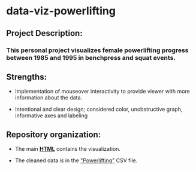 # data-viz-powerlifting

## Project Description:
### This personal project visualizes female powerlifting progress between 1985 and 1995 in benchpress and squat events. 

## Strengths:
- Implementation of mouseover interactivity to provide viewer with more information about the data.

- Intentional and clear design; considered color, unobstructive graph, informative axes and labeling

## Repository organization:

- The main __[HTML](/index.html)__ contains the visualization. 

- The cleaned data is in the ["Powerlifting"](/powerlifting.csv) CSV file.
